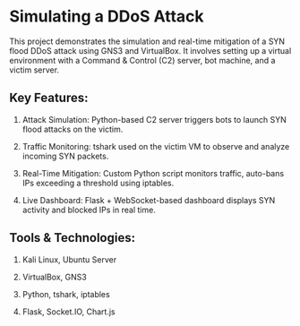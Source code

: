# Simulating a DDoS Attack #

This project demonstrates the simulation and real-time mitigation of a SYN flood DDoS attack using GNS3 and VirtualBox. It involves setting up a virtual environment with a Command & Control (C2) server, bot machine, and a victim server.

## Key Features:

1. Attack Simulation: Python-based C2 server triggers bots to launch SYN flood attacks on the victim.

2. Traffic Monitoring: tshark used on the victim VM to observe and analyze incoming SYN packets.

3. Real-Time Mitigation: Custom Python script monitors traffic, auto-bans IPs exceeding a threshold using iptables.

4. Live Dashboard: Flask + WebSocket-based dashboard displays SYN activity and blocked IPs in real time.


## Tools & Technologies:

1. Kali Linux, Ubuntu Server

2. VirtualBox, GNS3

3. Python, tshark, iptables

4. Flask, Socket.IO, Chart.js

